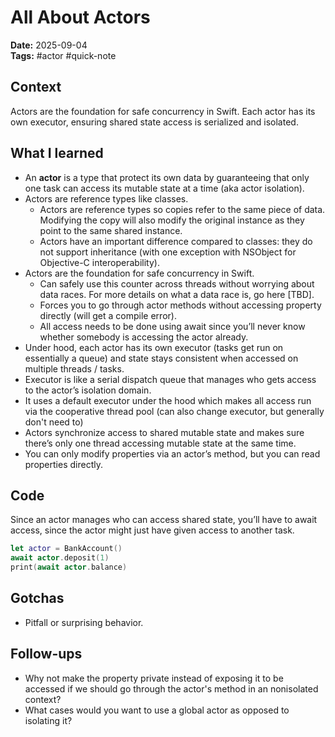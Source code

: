 
# All About Actors

**Date:** 2025-09-04  
**Tags:** #actor #quick-note

## Context
Actors are the foundation for safe concurrency in Swift. Each actor has its own executor, ensuring shared state access is serialized and isolated. 

## What I learned
- An **actor** is a type that protect its own data by guaranteeing that only one task can access its mutable state at a time (aka actor isolation).
- Actors are reference types like classes.
    - Actors are reference types so copies refer to the same piece of data. Modifying the copy will also modify the original instance as they point to the same shared instance.
    - Actors have an important difference compared to classes: they do not support inheritance (with one exception with NSObject for Objective-C interoperability).
- Actors are the foundation for safe concurrency in Swift. 
    - Can safely use this counter across threads without worrying about data races. For more details on what a data race is, go here [TBD].
    - Forces you to go through actor methods without accessing property directly (will get a compile error).
    - All access needs to be done using await since you’ll never know whether somebody is accessing the actor already.
- Under hood, each actor has its own executor (tasks get run on essentially a queue) and state stays consistent when accessed on multiple threads / tasks.
 - Executor is like a serial dispatch queue that manages who gets access to the actor’s isolation domain.
 - It uses a default executor under the hood which makes all access run via the cooperative thread pool (can also change executor, but generally don't need to)
- Actors synchronize access to shared mutable state and makes sure there’s only one thread accessing mutable state at the same time.
- You can only modify properties via an actor’s method, but you can read properties directly.

## Code
Since an actor manages who can access shared state, you’ll have to await access, since the actor might just have given access to another task.
```swift
let actor = BankAccount()
await actor.deposit(1)
print(await actor.balance)
```

## Gotchas
- Pitfall or surprising behavior.

## Follow-ups
- Why not make the property private instead of exposing it to be accessed if we should go through the actor's method in an nonisolated context?
- What cases would you want to use a global actor as opposed to isolating it? 
